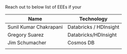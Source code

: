 Reach out to below list of EEEs if your 

|Name|Technology  |
|--|--|
| Sunil Kumar Chakrapani | Databricks / HDInsight |
| Gregory Suarez | Databricks/HDInsight |
| Jim Schumacher | Cosmos DB |
|  |  |

